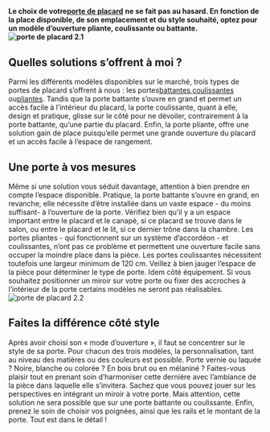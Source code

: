 ##
**Le choix de votre**[**porte de placard**](https://www.lapeyre.fr/placards-dressing-CCU0005/portes-placard-CCN0084) **ne se fait pas au hasard. En fonction de la place disponible, de son emplacement et du style souhaité, optez pour un modèle d’ouverture pliante, coulissante ou battante.**
**![porte de placard 2.1](http://www.lapeyre.fr/img/contrib/326fe2b011800a86/201618333.jpg)**
## Quelles solutions s’offrent à moi ?
Parmi les différents modèles disponibles sur le marché, trois types de portes de placard s’offrent à nous : les portes[battantes](https://www.lapeyre.fr/placards-dressing-CCU0005/portes-placard-CCN0084/porte-de-placard-battante-CCN642984#facet:&facetContent:&productBeginIndex:0&contentBeginIndex:0&orderBy:5&orderByContent:&pageView:grid&pageViewContent:&minPrice:&maxPrice:&p),[coulissantes](https://www.lapeyre.fr/placards-dressing-CCU0005/portes-placard-CCN0084/portes-de-placard-coulissantes-CCN642980) ou[pliantes](https://www.lapeyre.fr/placards-dressing-CCU0005/portes-placard-CCN0084/portes-de-placard-pliantes-CCN642986). Tandis que la porte battante s’ouvre en grand et permet un accès facile à l’intérieur du placard, la porte coulissante, quant à elle, design et pratique, glisse sur le côté pour ne dévoiler, contrairement à la porte battante, qu’une partie du placard. Enfin, la porte pliante, offre une solution gain de place puisqu’elle permet une grande ouverture du placard et un accès facile à l’espace de rangement.
## Une porte à vos mesures
Même si une solution vous séduit davantage, attention à bien prendre en compte l’espace disponible. Pratique, la porte battante s’ouvre en grand, en revanche, elle nécessite d’être installée dans un vaste espace - du moins suffisant- à l’ouverture de la porte. Vérifiez bien qu’il y a un espace important entre le placard et le canapé, si ce placard se trouve dans le salon, ou entre le placard et le lit, si ce dernier trône dans la chambre.
Les portes pliantes - qui fonctionnent sur un système d’accordéon - et coulissantes, n’ont pas ce problème et permettent une ouverture facile sans occuper la moindre place dans la pièce. Les portes coulissantes nécessitent toutefois une largeur minimum de 120 cm.
Veillez à bien jauger l’espace de la pièce pour déterminer le type de porte. Idem côté équipement. Si vous souhaitez positionner un miroir sur votre porte ou fixer des accroches à l’intérieur de la porte certains modèles ne seront pas réalisables.
![porte de placard 2.2](http://www.lapeyre.fr/img/contrib/326fe2b011800a8f/201721242.jpg)
## Faites la différence côté style
Après avoir choisi son « mode d’ouverture », il faut se concentrer sur le style de sa porte. Pour chacun des trois modèles, la personnalisation, tant au niveau des matières ou des couleurs est possible. Porte vernie ou laquée ? Noire, blanche ou colorée ? En bois brut ou en mélaniné ? Faites-vous plaisir tout en prenant soin d’harmoniser cette dernière avec l’ambiance de la pièce dans laquelle elle s’invitera. Sachez que vous pouvez jouer sur les perspectives en intégrant un miroir à votre porte. Mais attention, cette solution ne sera possible que sur une porte battante ou coulissante. Enfin, prenez le soin de choisir vos poignées, ainsi que les rails et le montant de la porte. Tout est dans le détail !